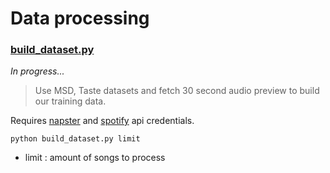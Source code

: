 # Data processing

### [build_dataset.py](build_dataset.py)

_In progress..._

> Use MSD, Taste datasets and fetch 30 second audio preview to build our training data.

Requires [napster](https://developer.napster.com/developer) and [spotify](https://developer.spotify.com/) api credentials.

`python build_dataset.py limit`

- limit : amount of songs to process
